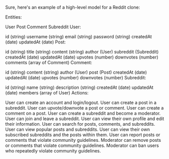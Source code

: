 Sure, here's an example of a high-level model for a Reddit clone:

Entities:

User
Post
Comment
Subreddit
User:

id (string)
username (string)
email (string)
password (string)
createdAt (date)
updatedAt (date)
Post:

id (string)
title (string)
content (string)
author (User)
subreddit (Subreddit)
createdAt (date)
updatedAt (date)
upvotes (number)
downvotes (number)
comments (array of Comment)
Comment:

id (string)
content (string)
author (User)
post (Post)
createdAt (date)
updatedAt (date)
upvotes (number)
downvotes (number)
Subreddit:

id (string)
name (string)
description (string)
createdAt (date)
updatedAt (date)
members (array of User)
Actions:

User can create an account and login/logout.
User can create a post in a subreddit.
User can upvote/downvote a post or comment.
User can create a comment on a post.
User can create a subreddit and become a moderator.
User can join and leave a subreddit.
User can view their own profile and edit their information.
User can search for posts, comments, and subreddits.
User can view popular posts and subreddits.
User can view their own subscribed subreddits and the posts within them.
User can report posts or comments that violate community guidelines.
Moderator can remove posts or comments that violate community guidelines.
Moderator can ban users who repeatedly violate community guidelines.